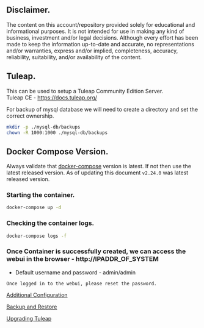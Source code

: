 ## Disclaimer.
The content on this account/repository provided solely for educational and informational purposes.
It is not intended for use in making any kind of business, investment and/or legal decisions.
Although every effort has been made to keep the information up-to-date and accurate, no representations and/or warranties, express and/or implied, completeness, accuracy, reliability, suitability, and/or availability of the content.

## Tuleap.
This can be used to setup a Tuleap Community Edition Server.  
Tuleap CE - https://docs.tuleap.org/

For backup of mysql database we will need to create a directory and set the correct ownership.
```bash
mkdir -p ./mysql-db/backups
chown -R 1000:1000 ./mysql-db/backups
```

## Docker Compose Version.
Always validate that [docker-compose](https://github.com/docker/compose/releases/) version is latest.
If not then use the latest released version. As of updating this document `v2.24.0` was latest released version.

### Starting the container.
```bash
docker-compose up -d
```

### Checking the container logs.
```bash
docker-compose logs -f
```

### Once Container is successfully created, we can access the webui in the browser - http://IPADDR_OF_SYSTEM
- Default username and password - admin/admin

`Once logged in to the webui, please reset the password.`

[Additional Configuration](./configs/additional-configs.md)

[Backup and Restore](./configs/backup-and-restore.md)

[Upgrading Tuleap](./configs/upgrading-tuleap.md)

